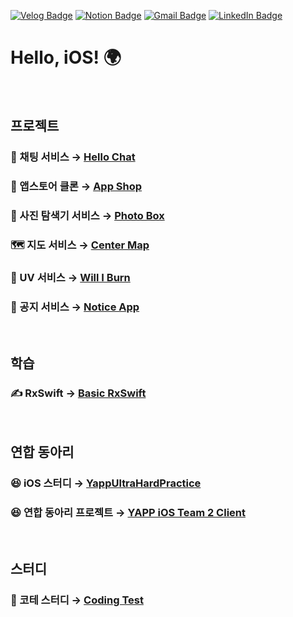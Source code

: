 [![Velog Badge](http://img.shields.io/badge/-Velog-20c997?style=flat&link=https://velog.io/@leeesangheee)](https://velog.io/@leeesangheee)
[![Notion Badge](http://img.shields.io/badge/-Notion-000000?style=flat&link=https://chocolate-goal-40a.notion.site/73ce0ad5997d436f92cb1729ae1ad0ef)](https://chocolate-goal-40a.notion.site/73ce0ad5997d436f92cb1729ae1ad0ef)
[![Gmail Badge](https://img.shields.io/badge/Gmail-d14836?style=flat&logo=Gmail&logoColor=white&link=mailto:leeesangheee@gmail.com)](mailto:leeesangheee@gmail.com)
[![LinkedIn Badge](http://img.shields.io/badge/-LinkedIn-0072b1?style=flat&logo=linkedin&link=https://www.linkedin.com/in/sanghee-lee-52ba5a1a8)](https://www.linkedin.com/in/sanghee-lee-52ba5a1a8)

# Hello, iOS! 🌍 

<br />

## 프로젝트

### 💬 채팅 서비스 → [Hello Chat](https://github.com/sanghee-dev/Hello-Chat)

### 🍎 앱스토어 클론 → [App Shop](https://github.com/sanghee-dev/App-Shop)

### 🌃 사진 탐색기 서비스 → [Photo Box](https://github.com/sanghee-dev/Photo-Box)

### 🗺 지도 서비스 → [Center Map](https://github.com/sanghee-dev/Center-Map)

### 🥵 UV 서비스 → [Will I Burn](https://github.com/sanghee-dev/Will-I-Burn)

### 📌 공지 서비스 → [Notice App](https://github.com/sanghee-dev/Notice-App)

<br />

## 학습

### ✍️ RxSwift → [Basic RxSwift](https://github.com/sanghee-dev/Basic-RxSwift)

<br />

## 연합 동아리

### 😆 iOS 스터디 → [YappUltraHardPractice](https://github.com/della-padula/YappUltraHardPractice)

### 😆 연합 동아리 프로젝트 → [YAPP iOS Team 2 Client](https://github.com/YAPP-19th/iOS-Team-2-Client)

<br />

## 스터디

### 🥶 코테 스터디 → [Coding Test](https://github.com/sanghee-dev/Coding-Test)
